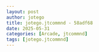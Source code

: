 ```yaml
---
layout: post
author: jotego
title: jotego.jtcommnd - 58adf68
date: 2025-05-31
categories: [Arcade, jtcommnd]
tags: [jotego.jtcommnd]
---
```


